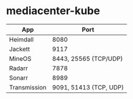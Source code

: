 # mediacenter-kube

| App  | Port  |
|---|---|
| Heimdall  | 8080  |
| Jackett  | 9117  |
| MineOS  | 8443, 25565 (TCP/UDP)  |
| Radarr  | 7878  |
| Sonarr  | 8989  |
| Transmission  | 9091, 51413 (TCP, UDP)  |
